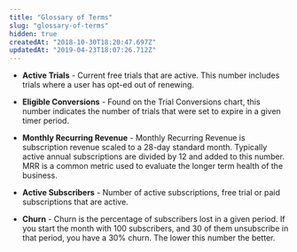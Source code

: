 ```yaml
---
title: "Glossary of Terms"
slug: "glossary-of-terms"
hidden: true
createdAt: "2018-10-30T18:20:47.697Z"
updatedAt: "2019-04-23T18:07:26.712Z"
---
```

* **Active Trials** - Current free trials that are active. This number includes trials where a user has opt-ed out of renewing.

* **Eligible Conversions** - Found on the Trial Conversions chart, this number indicates the number of trials that were set to expire in a given timer period.

* **Monthly Recurring Revenue** - Monthly Recurring Revenue is subscription revenue scaled to a 28-day standard month. Typically active annual subscriptions are divided by 12 and added to this number. MRR is a common metric used to evaluate the longer term health of the business.

* **Active Subscribers** - Number of active subscriptions, free trial or paid subscriptions that are active. 

* **Churn** - Churn is the percentage of subscribers lost in a given period. If you start the month with 100 subscribers, and 30 of them unsubscribe in that period, you have a 30% churn. The lower this number the better.